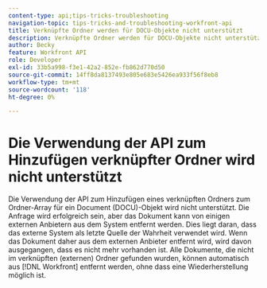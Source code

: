 ```yaml
---
content-type: api;tips-tricks-troubleshooting
navigation-topic: tips-tricks-and-troubleshooting-workfront-api
title: Verknüpfte Ordner werden für DOCU-Objekte nicht unterstützt
description: Verknüpfte Ordner werden für DOCU-Objekte nicht unterstützt
author: Becky
feature: Workfront API
role: Developer
exl-id: 33b5a998-f3e1-42a2-852e-fb862d770d50
source-git-commit: 14ff8da8137493e805e683e5426ea933f56f8eb8
workflow-type: tm+mt
source-wordcount: '118'
ht-degree: 0%

---
```


# Die Verwendung der API zum Hinzufügen verknüpfter Ordner wird nicht unterstützt

Die Verwendung der API zum Hinzufügen eines verknüpften Ordners zum Ordner-Array für ein Document (DOCU)-Objekt wird nicht unterstützt. Die Anfrage wird erfolgreich sein, aber das Dokument kann von einigen externen Anbietern aus dem System entfernt werden. Dies liegt daran, dass das externe System als letzte Quelle der Wahrheit verwendet wird. Wenn das Dokument daher aus dem externen Anbieter entfernt wird, wird davon ausgegangen, dass es nicht mehr vorhanden ist. Alle Dokumente, die nicht im verknüpften (externen) Ordner gefunden wurden, können automatisch aus [!DNL Workfront] entfernt werden, ohne dass eine Wiederherstellung möglich ist.
